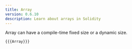 ```yaml
---
title: Array
version: 0.6.10
description: Learn about arrays in Solidity
---
```


Array can have a compile-time fixed size or a dynamic size.

```solidity
{{{Array}}}
```
